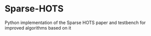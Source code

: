 # Sparse-HOTS
Python implementation of the Sparse HOTS paper and testbench for improved algorithms based on it
